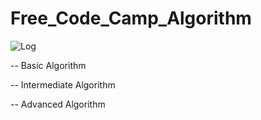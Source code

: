 # Free_Code_Camp_Algorithm

![Log](https://s-media-cache-ak0.pinimg.com/564x/e7/08/e1/e708e12a9ee340378218573f12c50bd4.jpg)

-- Basic Algorithm




-- Intermediate Algorithm 




-- Advanced Algorithm
